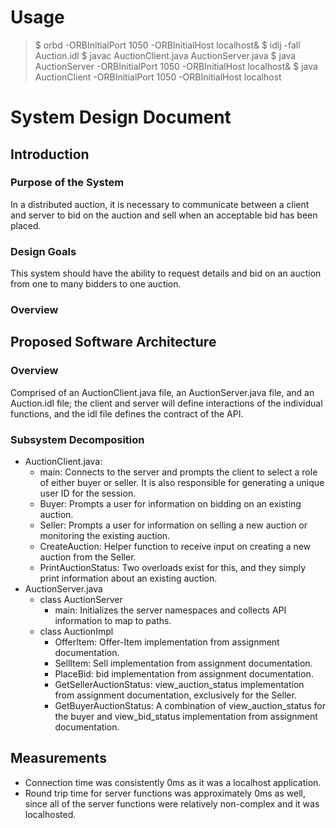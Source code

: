 # Usage

> $ orbd -ORBInitialPort 1050 -ORBInitialHost localhost&
> $ idlj -fall Auction.idl
> $ javac AuctionClient.java AuctionServer.java
> $ java AuctionServer -ORBInitialPort 1050 -ORBInitialHost localhost&
> $ java AuctionClient -ORBInitialPort 1050 -ORBInitialHost localhost

# System Design Document

## Introduction

### Purpose of the System

In a distributed auction, it is necessary to communicate between a client and server to bid on the auction and sell when an acceptable bid has been placed.

### Design Goals

This system should have the ability to request details and bid on an auction from one to many bidders to one auction. 

### Overview

## Proposed Software Architecture

### Overview

Comprised of an AuctionClient.java file, an AuctionServer.java file, and an Auction.idl file; the client and server will define interactions of the individual functions, and the idl file defines the contract of the API.

### Subsystem Decomposition

- AuctionClient.java:
  - main: Connects to the server and prompts the client to select a role of either buyer or seller. It is also responsible for generating a unique user ID for the session.
  - Buyer: Prompts a user for information on bidding on an existing auction.
  - Seller: Prompts a user for information on selling a new auction or monitoring the existing auction.
  - CreateAuction: Helper function to receive input on creating a new auction from the Seller.
  - PrintAuctionStatus: Two overloads exist for this, and they simply print information about an existing auction.
- AuctionServer.java
  - class AuctionServer
    - main: Initializes the server namespaces and collects API information to map to paths.
  - class AuctionImpl
    - OfferItem: Offer-Item implementation from assignment documentation.
    - SellItem: Sell implementation from assignment documentation.
    - PlaceBid: bid implementation from assignment documentation.
    - GetSellerAuctionStatus: view_auction_status implementation from assignment documentation, exclusively for the Seller.
    - GetBuyerAuctionStatus: A combination of view_auction_status for the buyer and view_bid_status implementation from assignment documentation.

## Measurements

- Connection time was consistently 0ms as it was a localhost application. 
- Round trip time for server functions was approximately 0ms as well, since all of the server functions were relatively non-complex and it was localhosted.